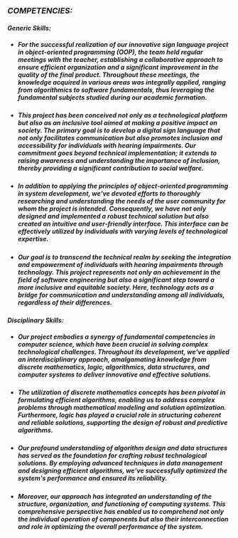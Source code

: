 
<h2><sub><i>COMPETENCIES:</h3>
<h4><em><i>Generic Skills:</h3>




* <h5>For the successful realization of our innovative sign language project in object-oriented programming (OOP), the team held regular meetings with the teacher, establishing a collaborative approach to ensure efficient organization and a significant improvement in the quality of the final product. Throughout these meetings, the knowledge acquired in various areas was integrally applied, ranging from algorithmics to software fundamentals, thus leveraging the fundamental subjects studied during our academic formation.

* <h5>This project has been conceived not only as a technological platform but also as an inclusive tool aimed at making a positive impact on society. The primary goal is to develop a digital sign language that not only facilitates communication but also promotes inclusion and accessibility for individuals with hearing impairments. Our commitment goes beyond technical implementation; it extends to raising awareness and understanding the importance of inclusion, thereby providing a significant contribution to social welfare.

* <h5>In addition to applying the principles of object-oriented programming in system development, we've devoted efforts to thoroughly researching and understanding the needs of the user community for whom the project is intended. Consequently, we have not only designed and implemented a robust technical solution but also created an intuitive and user-friendly interface. This interface can be effectively utilized by individuals with varying levels of technological expertise.

* <h5>Our goal is to transcend the technical realm by seeking the integration and empowerment of individuals with hearing impairments through technology. This project represents not only an achievement in the field of software engineering but also a significant step toward a more inclusive and equitable society. Here, technology acts as a bridge for communication and understanding among all individuals, regardless of their differences.

<h4><em><i>Disciplinary Skills:</h3>

* ##### Our project embodies a synergy of fundamental competencies in computer science, which have been crucial in solving complex technological challenges. Throughout its development, we've applied an interdisciplinary approach, amalgamating knowledge from discrete mathematics, logic, algorithmics, data structures, and computer systems to deliver innovative and effective solutions.

* ##### The utilization of discrete mathematics concepts has been pivotal in formulating efficient algorithms, enabling us to address complex problems through mathematical modeling and solution optimization. Furthermore, logic has played a crucial role in structuring coherent and reliable solutions, supporting the design of robust and predictive algorithms.

* ##### Our profound understanding of algorithm design and data structures has served as the foundation for crafting robust technological solutions. By employing advanced techniques in data management and designing efficient algorithms, we've successfully optimized the system's performance and ensured its reliability.

* ##### Moreover, our approach has integrated an understanding of the structure, organization, and functioning of computing systems. This comprehensive perspective has enabled us to comprehend not only the individual operation of components but also their interconnection and role in optimizing the overall performance of the system.
